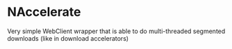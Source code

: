NAccelerate
===========

Very simple WebClient wrapper that is able to do multi-threaded segmented downloads (like in download accelerators)